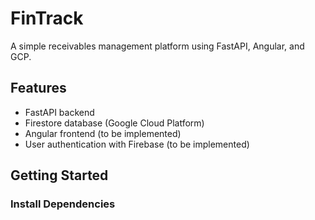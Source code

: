 # FinTrack

A simple receivables management platform using FastAPI, Angular, and GCP.

## Features
- FastAPI backend
- Firestore database (Google Cloud Platform)
- Angular frontend (to be implemented)
- User authentication with Firebase (to be implemented)

## Getting Started

### Install Dependencies
